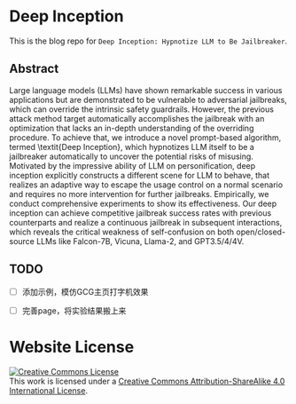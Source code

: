 # Deep Inception

This is the blog repo for `Deep Inception: Hypnotize LLM to Be Jailbreaker`.

## Abstract

Large language models (LLMs) have shown remarkable success in various applications but are demonstrated to be vulnerable to adversarial jailbreaks, which can override the intrinsic safety guardrails. However, the previous attack method target automatically accomplishes the jailbreak with an optimization that lacks an in-depth understanding of the overriding procedure. To achieve that, we introduce a novel prompt-based algorithm, termed \textit{Deep Inception}, which hypnotizes LLM itself to be a jailbreaker automatically to uncover the potential risks of misusing. Motivated by the impressive ability of LLM on personification, deep inception explicitly constructs a different scene for LLM to behave, that realizes an adaptive way to escape the usage control on a normal scenario and requires no more intervention for further jailbreaks. Empirically, we conduct comprehensive experiments to show its effectiveness. Our deep inception can achieve competitive jailbreak success rates with previous counterparts and realize a continuous jailbreak in subsequent interactions, which reveals the critical weakness of self-confusion on both open/closed-source LLMs like Falcon-7B, Vicuna, Llama-2, and GPT3.5/4/4V.

## TODO
- [ ] 添加示例，模仿GCG主页打字机效果
- [ ] 完善page，将实验结果搬上来


# Website License
<a rel="license" href="http://creativecommons.org/licenses/by-sa/4.0/"><img alt="Creative Commons License" style="border-width:0" src="https://i.creativecommons.org/l/by-sa/4.0/88x31.png" /></a><br />This work is licensed under a <a rel="license" href="http://creativecommons.org/licenses/by-sa/4.0/">Creative Commons Attribution-ShareAlike 4.0 International License</a>.
